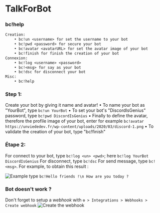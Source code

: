# TalkForBot

### bc!help
```txt
Creation:
    • bc!un <username> for set the username to your bot
    • bc!pwd <password> for secure your bot
    • bc!avatar <avatarURL> for set the avatar image of your bot
    • bc!finish for finish the creation of your bot
Connexion:
    • bc!log <username> <password> 
    • bc!<msg> for say as your bot
    • bc!dsc for disconnect your bot
Misc:
    • bc!help
```

### Step 1:
Create your bot by giving it name and avatar!
• To name your bot as "YourBot", type `bc!un YourBot`
• To set your bot's "DiscordIsGenius" password, type `bc!pwd DiscordIsGenius`
• Finally to define the avatar, therefore the profile image of your bot, enter for example `bc!avatar https://unviededev.fr/wp-content/uploads/2020/03/discord-1.png`
• To validate the creation of your bot, type "bc!finish"

### Étape 2:
For connect to your bot, type `bc!log <un> <pwd>`; here `bc!log YourBot DiscordIsGenius`
For disconnect, type `bc!dsc`
For send message, type `bc!<msg>`. For example, to obtain this result :<br>

![Example](https://cdn.discordapp.com/attachments/833611556411277362/833614678470819870/unknown.png)
type `bc!Hello friends !\n
How are you today ?`

### Bot doesn't work ?
Don't forget to setup a *webhook* with `⚙️ > Integrations > Webhooks > Create webhook`
![Create the webhook](https://discordjs.guide/assets/img/creating-webhooks-1.6ad23b58.png)
